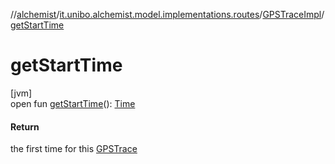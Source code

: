 //[alchemist](../../../index.md)/[it.unibo.alchemist.model.implementations.routes](../index.md)/[GPSTraceImpl](index.md)/[getStartTime](get-start-time.md)

# getStartTime

[jvm]\
open fun [getStartTime](get-start-time.md)(): [Time](../../it.unibo.alchemist.model.interfaces/-time/index.md)

#### Return

the first time for this [GPSTrace](../../it.unibo.alchemist.model.interfaces/-g-p-s-trace/index.md)

